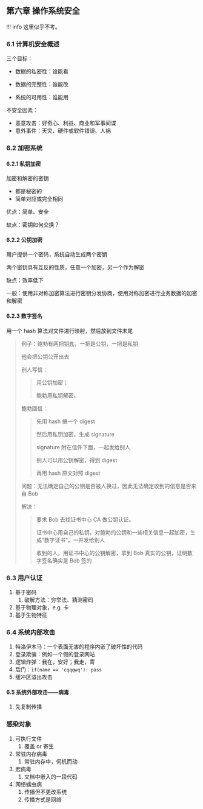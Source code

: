 ## 第六章 操作系统安全

!!! info
	这里似乎不考。

### 6.1 计算机安全概述

三个目标：

+ 数据的私密性：谁能看

+ 数据的完整性：谁能改

+ 系统的可用性：谁能用

不安全因素：

+ 恶意攻击：好奇心、利益、商业和军事间谍
+ 意外事件：天灾、硬件或软件错误、人祸

### 6.2 加密系统

#### 6.2.1 私钥加密

加密和解密的密钥

+ 都是秘密的
+ 简单对应或完全相同

优点：简单、安全

缺点：密钥如何交换？

#### 6.2.2 公钥加密

用户提供一个密码，系统自动生成两个密钥

两个密钥具有互反的性质，任意一个加密，另一个作为解密

缺点：效率低下

一般：使用非对称加密算法进行密钥分发协商，使用对称加密进行业务数据的加密和解密

#### 6.2.3 数字签名

用一个 hash 算法对文件进行映射，然后放到文件末尾

> 例子：鲍勃有两把钥匙，一把是公钥，一把是私钥
>
> 他会把公钥公开出去
>
> 别人写信：
>
> > 用公钥加密；
> >
> > 鲍勃用私钥解密。
>
> 鲍勃回信：
>
> > 先用 hash 搞一个 digest
> >
> > 然后用私钥加密，生成 signature
> >
> > signature 附在信件下面，一起发给别人
> >
> > 别人可以用公钥解密，得到 digest
> >
> > 再用 hash 原文对照 digest
>
> 问题：无法确定自己的公钥是否被人换过，因此无法确定收到的信息是否来自 Bob
>
> 解决：
>
> > 要求 Bob 去找证书中心 CA 做公钥认证。
> >
> > 证书中心用自己的私钥，对鲍勃的公钥和一些相关信息一起加密，生成“数字证书”，一并发给别人
> >
> > 收到的人，用证书中心的公钥解密，拿到 Bob 真实的公钥，证明数字签名确实是 Bob 签的

### 6.3 用户认证

1. 基于密码
   1. 破解方法：穷举法、猜测密码
2. 基于物理对象，e.g. 卡
3. 基于生物特征 

### 6.4 系统内部攻击

1. 特洛伊木马：一个表面无害的程序内嵌了破坏性的代码
2. 登录欺骗：例如一个假的登录网站
3. 逻辑炸弹：我在，安好；我走，寄
4. 后门：`if(name == 'cqqqwq'): pass`
5. 缓冲区溢出攻击

#### 6.5 系统外部攻击——病毒

1. 先复制传播

### 感染对象

1. 可执行文件
   1. 覆盖 or 寄生
2. 常驻内存病毒
   1. 常驻内存中，伺机而动
3. 宏病毒
   1. 文档中嵌入的一段代码
4. 网络蠕虫病
   1. 传播但不更改系统
   2. 传播方式是网络